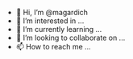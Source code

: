 - 👋 Hi, I’m @magardich
- 👀 I’m interested in ...
- 🌱 I’m currently learning ...
- 💞️ I’m looking to collaborate on ...
- 📫 How to reach me ...

<!---
magardich/magardich is a ✨ special ✨ repository because its `README.md` (this file) appears on your GitHub profile.
You can click the Preview link to take a look at your changes.
--->
